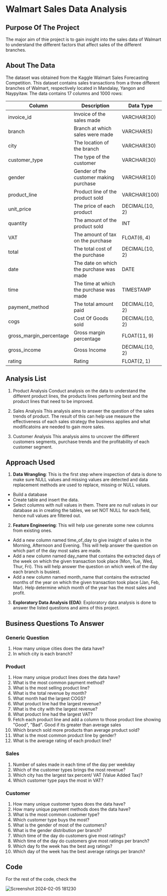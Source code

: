 # Walmart Sales Data Analysis

## Purpose Of The Project

The major aim of thie project is to gain insight into the sales data of Walmart to understand the different factors that affect sales of the different branches.

## About The Data

The dataset was obtained from the Kaggle Walmart Sales Forecasting Competition. This dataset contains sales transactions from a three different branches of Walmart, respectively located in Mandalay, Yangon and Naypyitaw. The data contains 17 columns and 1000 rows:

Column | Description |	Data Type
--- | --- | --- 
invoice_id | Invoice of the sales made |	VARCHAR(30) 
branch | Branch at which sales were made | VARCHAR(5)
city | The location of the branch | VARCHAR(30)
customer_type | The type of the customer | VARCHAR(30)
gender | Gender of the customer making purchase | VARCHAR(10)
product_line | Product line of the product sold | VARCHAR(100)
unit_price | The price of each product | DECIMAL(10, 2)
quantity | The amount of the product sold | INT
VAT | The amount of tax on the purchase | FLOAT(6, 4)
total | The total cost of the purchase | DECIMAL(10, 2)
date | The date on which the purchase was made | DATE
time | The time at which the purchase was made | TIMESTAMP
payment_method | The total amount paid | DECIMAL(10, 2)
cogs | Cost Of Goods sold | DECIMAL(10, 2)
gross_margin_percentage | Gross margin percentage | FLOAT(11, 9)
gross_income | Gross Income | DECIMAL(10, 2)
rating | Rating | FLOAT(2, 1)

## Analysis List
1. Product Analysis
  Conduct analysis on the data to understand the different product lines, the products lines performing best and the product lines that need to be improved.

2. Sales Analysis
  This analysis aims to answer the question of the sales trends of product. The result of this can help use measure the effectiveness of each sales strategy the business applies and what modificatoins are needed to gain more sales.

3. Customer Analysis
   This analysis aims to uncover the different customers segments, purchase trends and the profitability of each customer segment.

## Approach Used
1. **Data Wrangling**: This is the first step where inspection of data is done to make sure NULL values and missing values are detected and data replacement methods are used to replace, missing or NULL values.
  - Build a database
  - Create table and insert the data.
  - Select columns with null values in them. There are no null values in our database as in creating the tables, we set NOT NULL for each field, hence null values are filtered out.

2. **Feature Engineering**: This will help use generate some new columns from existing ones.
  - Add a new column named time_of_day to give insight of sales in the Morning, Afternoon and Evening. This will help answer the question on which part of the day most sales are made.
  - Add a new column named day_name that contains the extracted days of the week on which the given transaction took place (Mon, Tue, Wed, Thur, Fri). This will help answer the question on which week of the day each branch is busiest.
  - Add a new column named month_name that contains the extracted months of the year on which the given transaction took place (Jan, Feb, Mar). Help determine which month of the year has the most sales and profit.

3. **Exploratory Data Analysis (EDA)**: Exploratory data analysis is done to answer the listed questions and aims of this project.

## Business Questions To Answer
### Generic Question
1. How many unique cities does the data have?
2. In which city is each branch?

### Product
1. How many unique product lines does the data have?
2. What is the most common payment method?
3. What is the most selling product line?
4. What is the total revenue by month?
5. What month had the largest COGS?
6. What product line had the largest revenue?
7. What is the city with the largest revenue?
8. What product line had the largest VAT?
9. Fetch each product line and add a column to those product line showing "Good", "Bad". Good if its greater than average sales
10. Which branch sold more products than average product sold?
11. What is the most common product line by gender?
12. What is the average rating of each product line?

### Sales
1. Number of sales made in each time of the day per weekday
2. Which of the customer types brings the most revenue?
3. Which city has the largest tax percent/ VAT (Value Added Tax)?
4. Which customer type pays the most in VAT?


### Customer
1. How many unique customer types does the data have?
2. How many unique payment methods does the data have?
3. What is the most common customer type?
4. Which customer type buys the most?
5. What is the gender of most of the customers?
6. What is the gender distribution per branch?
7. Which time of the day do customers give most ratings?
8. Which time of the day do customers give most ratings per branch?
9. Which day fo the week has the best avg ratings?
10. Which day of the week has the best average ratings per branch?

## Code
For the rest of the code, check the

![Screenshot 2024-02-05 181230](https://github.com/erickburci/WalmartSales/assets/159087967/f95143c1-eb31-4c2d-9843-6882561ecc0d)
